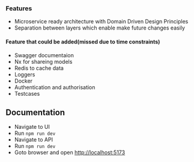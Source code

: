 ### Features

- Microservice ready architecture with Domain Driven Design Principles
- Separation between layers which enable make future changes easily

#### Feature that could be added(missed due to time constraints)

- Swagger documentaion
- Nx for shareing models
- Redis to cache data
- Loggers
- Docker
- Authentication and authorisation
- Testcases

## Documentation

- Navigate to UI
- Run `npm run dev`
- Navigate to API
- Run `npm run dev`
- Goto browser and open [http://localhost:5173](http://localhost:5173)
